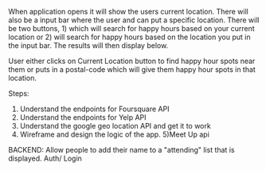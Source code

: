 When application opens it will show the users current location. There will also be a
input bar where the user and can put a specific location.
There will be two buttons, 1) which will search for happy hours based on your current location or 2) will search for happy hours based on the location you put in the input bar.
The results will then display below.

User either clicks on Current Location button to find happy hour spots near them or puts in a postal-code which will give them happy hour spots in that location.

Steps:
1) Understand the endpoints for Foursquare API
2) Understand the endpoints for Yelp API
3) Understand the google geo location API and get it to work
4) Wireframe and design the logic of the app.
5)Meet Up api

BACKEND:
  Allow people to add their name to a "attending" list that is displayed.
  Auth/ Login
